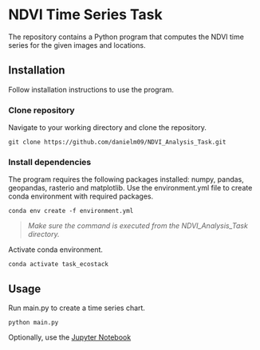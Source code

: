 # NDVI Time Series Task

The repository contains a Python program that computes the NDVI time series for the given images and locations.

## Installation
Follow installation instructions to use the program.
### Clone repository
Navigate to your working directory and clone the repository.
```
git clone https://github.com/danielm09/NDVI_Analysis_Task.git
```
### Install dependencies
The program requires the following packages installed: numpy, pandas, geopandas, rasterio and matplotlib.
Use the environment.yml file to create conda environment with required packages.
```
conda env create -f environment.yml
```
> *Make sure the command is executed from the NDVI_Analysis_Task directory.*

Activate conda environment.
```
conda activate task_ecostack
```
## Usage
Run main.py to create a time series chart.
```
python main.py
```

Optionally, use the [Jupyter Notebook](visualize_ndvi_time_series.ipynb)

